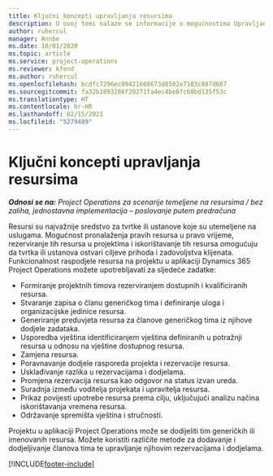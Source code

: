 ```yaml
---
title: Ključni koncepti upravljanja resursima
description: U ovoj temi nalaze se informacije o mogućnostima Upravljanja resursima u aplikaciji Microsoft Dynamics Project Operations.
author: ruhercul
manager: Annbe
ms.date: 10/01/2020
ms.topic: article
ms.service: project-operations
ms.reviewer: kfend
ms.author: ruhercul
ms.openlocfilehash: bcdfc7296ec09421668673d8502e7103c887d667
ms.sourcegitcommit: fa32b1893286f20271fa4ec4be8fc68bd135f53c
ms.translationtype: HT
ms.contentlocale: hr-HR
ms.lasthandoff: 02/15/2021
ms.locfileid: "5279489"
---
```

# <a name="resource-management-key-concepts"></a>Ključni koncepti upravljanja resursima

_**Odnosi se na:** Project Operations za scenarije temeljene na resursima / bez zaliha, jednostavna implementacija – poslovanje putem predračuna_

Resursi su najvažnije sredstvo za tvrtke ili ustanove koje su utemeljene na uslugama. Mogućnost pronalaženja pravih resursa u pravo vrijeme, rezerviranje tih resursa u projektima i iskorištavanje tih resursa omogućuju da tvrtka ili ustanova ostvari ciljeve prihoda i zadovoljstva klijenata. Funkcionalnost raspodjele resursa na projektu u aplikaciji Dynamics 365 Project Operations možete upotrebljavati za sljedeće zadatke:

- Formiranje projektnih timova rezerviranjem dostupnih i kvalificiranih resursa.
- Stvaranje zapisa o članu generičkog tima i definiranje uloga i organizacijske jedinice resursa.
- Generiranje preduvjeta resursa za članove generičkog tima iz njihove dodjele zadataka.
- Usporedba vještina identificiranjem vještina definiranih u potražnji resursa u odnosu na vještine dostupnog resursa.
- Zamjena resursa.
- Poravnavanje dodjele rasporeda projekta i rezervacije resursa.
- Usklađivanje razlika u rezervacijama i dodjelama.
- Promjena rezervacija resursa kao odgovor na status izvan ureda.
- Suradnja između voditelja projekata i upravitelja resursa.
- Prikaz povijesti upotrebe resursa prema cilju, uključujući analizu načina iskorištavanja vremena resursa.
- Održavanje spremišta vještina i stručnosti.


Projektu u aplikaciji Project Operations može se dodijeliti tim generičkih ili imenovanih resursa. Možete koristiti različite metode za dodavanje i dodjeljivanje članova tima te upravljanje njihovim rezervacijama i dodjelama. 


[!INCLUDE[footer-include](../includes/footer-banner.md)]